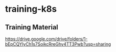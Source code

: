 # training-k8s

## Training Material

https://drive.google.com/drive/folders/1-bEpCQYIyCh1s7SoikcRreGhy4TT3Pwb?usp=sharing
